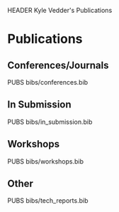 HEADER Kyle Vedder's Publications

# Publications

## Conferences/Journals

PUBS bibs/conferences.bib

## In Submission

PUBS bibs/in_submission.bib

## Workshops

PUBS bibs/workshops.bib

## Other

PUBS bibs/tech_reports.bib